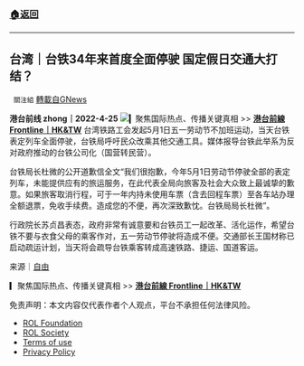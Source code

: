 ###  [:house:返回](README.md)
---


## 台湾｜台铁34年来首度全面停驶 国定假日交通大打结？
` 關注組` [轉載自GNews](https://gnews.org/zh-hans/2409706/)

**港台前线 zhong｜2022-4-25**
 ![](https://assets.gnews.org/wp-content/uploads/2022/04/copy-15.png)▎聚焦国际热点、传播关键真相 &gt;&gt; [**港台前線 Frontline｜HK&TW**](https://gettr.com/user/hktwfrontline) 
台湾铁路工会发起5月1日五一劳动节不加班运动，当天台铁表定列车全面停驶，台铁局呼吁民众改乘其他交通工具。媒体报导台铁此举系为反对政府推动的台铁公司化（国营转民营）。
 
台铁局长杜微的公开道歉信全文“我们很抱歉，今年5月1日劳动节停驶全部的表定列车，未能提供应有的旅运服务，在此代表全局向旅客及社会大众致上最诚挚的歉意。如果旅客取消行程，可于一年内持未使用车票（含去回程车票）至各车站办理全额退票，免收手续费。造成您的不便，再次深致歉忱。台铁局局长杜微”。
 
行政院长苏贞昌表态，政府非常有诚意要和台铁员工一起改革、活化运作，希望台铁不要与衣食父母的乘客作对，五一劳动节停驶将造成不便。交通部长王国材称已启动疏运计划，当天将会疏导台铁乘客转成高速铁路、捷运、国道客运。
 
来源｜[自由](https://news.ltn.com.tw/news/life/breakingnews/3904552)
 
▎聚焦国际热点、传播关键真相 &gt;&gt; [**港台前線 Frontline｜HK&TW**](https://gettr.com/user/hktwfrontline)

免责声明：本文内容仅代表作者个人观点，平台不承担任何法律风险。
  
- [ROL Foundation](https://rolfoundation.org/)
- [ROL Society](https://rolsociety.org/)
- [Terms of use](https://gnews.org/terms-of-use-3/)
- [Privacy Policy](https://gnews.org/privacy-policy/)
